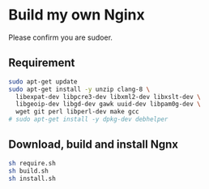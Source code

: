 # Build my own Nginx

Please confirm you are sudoer.

## Requirement

```bash
sudo apt-get update
sudo apt-get install -y unzip clang-8 \
  libexpat-dev libpcre3-dev libxml2-dev libxslt-dev \
  libgeoip-dev libgd-dev gawk uuid-dev libpam0g-dev \
  wget git perl libperl-dev make gcc
# sudo apt-get install -y dpkg-dev debhelper
```

## Download, build and install Ngnx

```bash
sh require.sh
sh build.sh
sh install.sh
```
